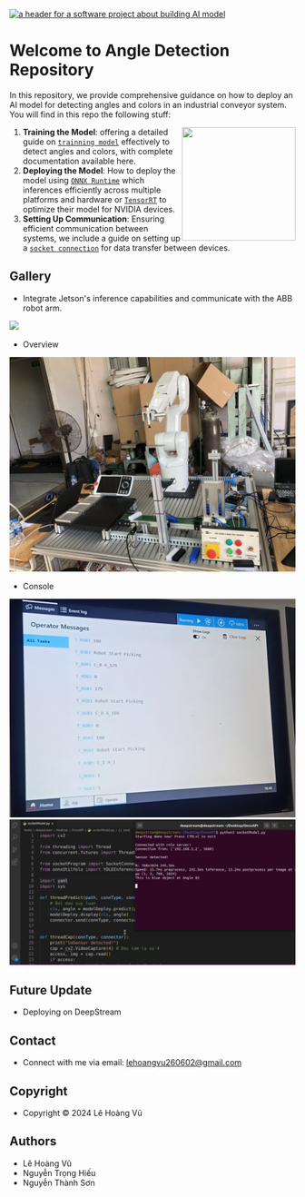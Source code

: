 [![a header for a software project about building AI model](https://raw.githubusercontent.com/dusty-nv/jetson-containers/docs/docs/images/header_blueprint_rainbow.jpg)](https://www.jetson-ai-lab.com)

# Welcome to Angle Detection Repository

In this repository, we provide comprehensive guidance on how to deploy an AI model for detecting angles and colors in an industrial conveyor system. You will find in this repo the following stuff:

<a href="https://www.jetson-ai-lab.com"><img align="right" width="200" height="200" src="https://nvidia-ai-iot.github.io/jetson-generative-ai-playground/images/JON_Gen-AI-panels.png"></a>

1. **Training the Model**: offering a detailed guide on [`trainning model`](https://github.com/leehoanzu/angle-detection/blob/main/train/README.md) effectively to detect angles and colors, with complete documentation available here. 
2. **Deploying the Model**: How to deploy the model using [`ONNX Runtime`](https://github.com/leehoanzu/angle-detection/blob/main/onnx-runtime/README.md) which inferences efficiently across multiple platforms and hardware or  [`TensorRT`](https://github.com/leehoanzu/angle-detection/blob/main/yolo-obb/README.md) to optimize their model for NVIDIA devices.
3.  **Setting Up Communication**: Ensuring efficient communication between systems, we include a guide on setting up a [`socket connection`](https://github.com/leehoanzu/angle-detection/blob/main/socket/README.md) for data transfer between devices.


## Gallery

* Integrate Jetson's inference capabilities and communicate with the ABB robot arm.

<a href="https://youtu.be/C5XvOQaP5cA"><img src="https://github.com/leehoanzu/angle-detection/blob/main/screen-shots/automatic_operation.gif"></a> <br/>

* Overview

![`Overview`](https://github.com/leehoanzu/angle-detection/blob/main/screen-shots/genaral.jpg)

* Console

![`ABB robot console`](https://github.com/leehoanzu/angle-detection/blob/main/screen-shots/console_ABB.jpg) ![`Jetson Console`](https://github.com/leehoanzu/angle-detection/blob/main/screen-shots/yolo_results.png)

## Future Update

* Deploying on DeepStream

## Contact

* Connect with me via email: lehoangvu260602@gmail.com

## Copyright

* Copyright &#169; 2024 Lê Hoàng Vũ

## Authors

* Lê Hoàng Vũ
* Nguyễn Trọng Hiếu
* Nguyễn Thành Sơn
